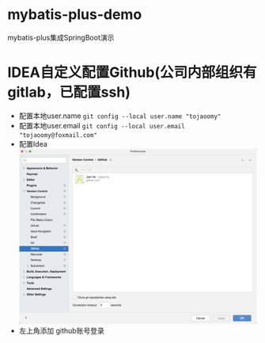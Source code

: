 # mybatis-plus-demo
mybatis-plus集成SpringBoot演示

# IDEA自定义配置Github(公司内部组织有gitlab，已配置ssh)
- 配置本地user.name `git config --local user.name "tojaoomy" `
- 配置本地user.email `git config --local user.email "tojaoomy@foxmail.com" `
- 配置Idea ![idea-github-setting](idea-github-setting.png)
- 左上角添加 github账号登录